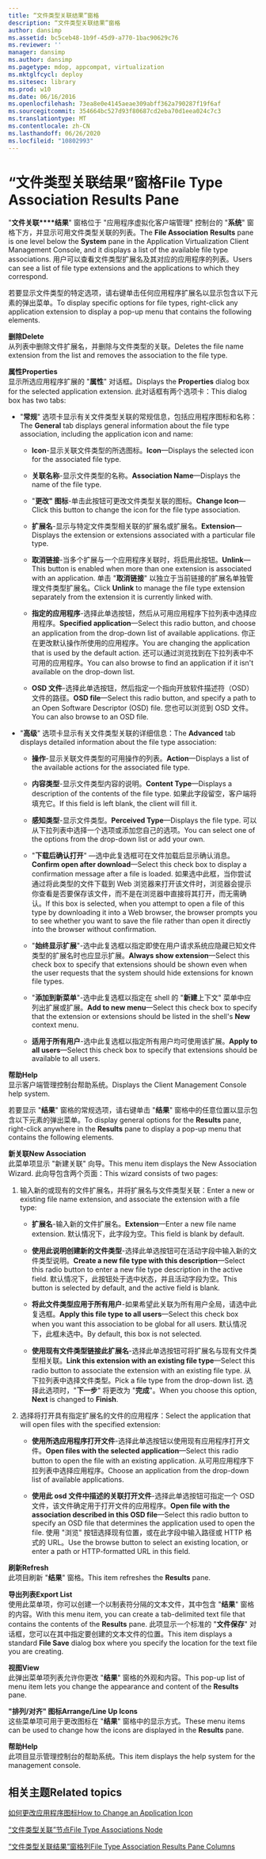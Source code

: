 ```yaml
---
title: “文件类型关联结果”窗格
description: “文件类型关联结果”窗格
author: dansimp
ms.assetid: bc5ceb48-1b9f-45d9-a770-1bac90629c76
ms.reviewer: ''
manager: dansimp
ms.author: dansimp
ms.pagetype: mdop, appcompat, virtualization
ms.mktglfcycl: deploy
ms.sitesec: library
ms.prod: w10
ms.date: 06/16/2016
ms.openlocfilehash: 73ea8e0e4145aeae309abff362a790287f19f6af
ms.sourcegitcommit: 354664bc527d93f80687cd2eba70d1eea024c7c3
ms.translationtype: MT
ms.contentlocale: zh-CN
ms.lasthandoff: 06/26/2020
ms.locfileid: "10802993"
---
```

# <span data-ttu-id="9c163-103">“文件类型关联结果”窗格</span><span class="sxs-lookup"><span data-stu-id="9c163-103">File Type Association Results Pane</span></span>


<span data-ttu-id="9c163-104">"**文件关联\*\*\*\*结果**" 窗格位于 "应用程序虚拟化客户端管理" 控制台的 "**系统**" 窗格下方，并显示可用文件类型关联的列表。</span><span class="sxs-lookup"><span data-stu-id="9c163-104">The **File Association** **Results** pane is one level below the **System** pane in the Application Virtualization Client Management Console, and it displays a list of the available file type associations.</span></span> <span data-ttu-id="9c163-105">用户可以查看文件类型扩展名及其对应的应用程序的列表。</span><span class="sxs-lookup"><span data-stu-id="9c163-105">Users can see a list of file type extensions and the applications to which they correspond.</span></span>

<span data-ttu-id="9c163-106">若要显示文件类型的特定选项，请右键单击任何应用程序扩展名以显示包含以下元素的弹出菜单。</span><span class="sxs-lookup"><span data-stu-id="9c163-106">To display specific options for file types, right-click any application extension to display a pop-up menu that contains the following elements.</span></span>

<a href="" id="delete"></a>**<span data-ttu-id="9c163-107">删除</span><span class="sxs-lookup"><span data-stu-id="9c163-107">Delete</span></span>**  
<span data-ttu-id="9c163-108">从列表中删除文件扩展名，并删除与文件类型的关联。</span><span class="sxs-lookup"><span data-stu-id="9c163-108">Deletes the file name extension from the list and removes the association to the file type.</span></span>

<a href="" id="properties"></a>**<span data-ttu-id="9c163-109">属性</span><span class="sxs-lookup"><span data-stu-id="9c163-109">Properties</span></span>**  
<span data-ttu-id="9c163-110">显示所选应用程序扩展的 "**属性**" 对话框。</span><span class="sxs-lookup"><span data-stu-id="9c163-110">Displays the **Properties** dialog box for the selected application extension.</span></span> <span data-ttu-id="9c163-111">此对话框有两个选项卡：</span><span class="sxs-lookup"><span data-stu-id="9c163-111">This dialog box has two tabs:</span></span>

-   <span data-ttu-id="9c163-112">"**常规**" 选项卡显示有关文件类型关联的常规信息，包括应用程序图标和名称：</span><span class="sxs-lookup"><span data-stu-id="9c163-112">The **General** tab displays general information about the file type association, including the application icon and name:</span></span>

    -   <span data-ttu-id="9c163-113">**Icon**-显示关联文件类型的所选图标。</span><span class="sxs-lookup"><span data-stu-id="9c163-113">**Icon**—Displays the selected icon for the associated file type.</span></span>

    -   <span data-ttu-id="9c163-114">**关联名称**-显示文件类型的名称。</span><span class="sxs-lookup"><span data-stu-id="9c163-114">**Association Name**—Displays the name of the file type.</span></span>

    -   <span data-ttu-id="9c163-115">"**更改" 图标**-单击此按钮可更改文件类型关联的图标。</span><span class="sxs-lookup"><span data-stu-id="9c163-115">**Change Icon**—Click this button to change the icon for the file type association.</span></span>

    -   <span data-ttu-id="9c163-116">**扩展名**-显示与特定文件类型相关联的扩展名或扩展名。</span><span class="sxs-lookup"><span data-stu-id="9c163-116">**Extension**—Displays the extension or extensions associated with a particular file type.</span></span>

    -   <span data-ttu-id="9c163-117">**取消链接**-当多个扩展与一个应用程序关联时，将启用此按钮。</span><span class="sxs-lookup"><span data-stu-id="9c163-117">**Unlink**—This button is enabled when more than one extension is associated with an application.</span></span> <span data-ttu-id="9c163-118">单击 "**取消链接**" 以独立于当前链接的扩展名单独管理文件类型扩展名。</span><span class="sxs-lookup"><span data-stu-id="9c163-118">Click **Unlink** to manage the file type extension separately from the extension it is currently linked with.</span></span>

    -   <span data-ttu-id="9c163-119">**指定的应用程序**-选择此单选按钮，然后从可用应用程序下拉列表中选择应用程序。</span><span class="sxs-lookup"><span data-stu-id="9c163-119">**Specified application**—Select this radio button, and choose an application from the drop-down list of available applications.</span></span> <span data-ttu-id="9c163-120">你正在更改默认操作所使用的应用程序。</span><span class="sxs-lookup"><span data-stu-id="9c163-120">You are changing the application that is used by the default action.</span></span> <span data-ttu-id="9c163-121">还可以通过浏览找到在下拉列表中不可用的应用程序。</span><span class="sxs-lookup"><span data-stu-id="9c163-121">You can also browse to find an application if it isn't available on the drop-down list.</span></span>

    -   <span data-ttu-id="9c163-122">**OSD 文件**-选择此单选按钮，然后指定一个指向开放软件描述符（OSD）文件的路径。</span><span class="sxs-lookup"><span data-stu-id="9c163-122">**OSD file**—Select this radio button, and specify a path to an Open Software Descriptor (OSD) file.</span></span> <span data-ttu-id="9c163-123">您也可以浏览到 OSD 文件。</span><span class="sxs-lookup"><span data-stu-id="9c163-123">You can also browse to an OSD file.</span></span>

-   <span data-ttu-id="9c163-124">"**高级**" 选项卡显示有关文件类型关联的详细信息：</span><span class="sxs-lookup"><span data-stu-id="9c163-124">The **Advanced** tab displays detailed information about the file type association:</span></span>

    -   <span data-ttu-id="9c163-125">**操作**-显示关联文件类型的可用操作的列表。</span><span class="sxs-lookup"><span data-stu-id="9c163-125">**Action**—Displays a list of the available actions for the associated file type.</span></span>

    -   <span data-ttu-id="9c163-126">**内容类型**-显示文件类型内容的说明。</span><span class="sxs-lookup"><span data-stu-id="9c163-126">**Content Type**—Displays a description of the contents of the file type.</span></span> <span data-ttu-id="9c163-127">如果此字段留空，客户端将填充它。</span><span class="sxs-lookup"><span data-stu-id="9c163-127">If this field is left blank, the client will fill it.</span></span>

    -   <span data-ttu-id="9c163-128">**感知类型**-显示文件类型。</span><span class="sxs-lookup"><span data-stu-id="9c163-128">**Perceived Type**—Displays the file type.</span></span> <span data-ttu-id="9c163-129">可以从下拉列表中选择一个选项或添加您自己的选项。</span><span class="sxs-lookup"><span data-stu-id="9c163-129">You can select one of the options from the drop-down list or add your own.</span></span>

    -   <span data-ttu-id="9c163-130">"**下载后确认打开**" —选中此复选框可在文件加载后显示确认消息。</span><span class="sxs-lookup"><span data-stu-id="9c163-130">**Confirm open after download**—Select this check box to display a confirmation message after a file is loaded.</span></span> <span data-ttu-id="9c163-131">如果选中此框，当你尝试通过将此类型的文件下载到 Web 浏览器来打开该文件时，浏览器会提示你查看是否要保存该文件，而不是在浏览器中直接将其打开，而无需确认。</span><span class="sxs-lookup"><span data-stu-id="9c163-131">If this box is selected, when you attempt to open a file of this type by downloading it into a Web browser, the browser prompts you to see whether you want to save the file rather than open it directly into the browser without confirmation.</span></span>

    -   <span data-ttu-id="9c163-132">"**始终显示扩展**"-选中此复选框以指定即使在用户请求系统应隐藏已知文件类型的扩展名时也应显示扩展。</span><span class="sxs-lookup"><span data-stu-id="9c163-132">**Always show extension**—Select this check box to specify that extensions should be shown even when the user requests that the system should hide extensions for known file types.</span></span>

    -   <span data-ttu-id="9c163-133">"**添加到新菜单**"-选中此复选框以指定在 shell 的 "**新建**上下文" 菜单中应列出扩展或扩展。</span><span class="sxs-lookup"><span data-stu-id="9c163-133">**Add to new menu**—Select this check box to specify that the extension or extensions should be listed in the shell's **New** context menu.</span></span>

    -   <span data-ttu-id="9c163-134">**适用于所有用户**-选中此复选框以指定所有用户均可使用该扩展。</span><span class="sxs-lookup"><span data-stu-id="9c163-134">**Apply to all users**—Select this check box to specify that extensions should be available to all users.</span></span>

<a href="" id="help"></a>**<span data-ttu-id="9c163-135">帮助</span><span class="sxs-lookup"><span data-stu-id="9c163-135">Help</span></span>**  
<span data-ttu-id="9c163-136">显示客户端管理控制台帮助系统。</span><span class="sxs-lookup"><span data-stu-id="9c163-136">Displays the Client Management Console help system.</span></span>

<span data-ttu-id="9c163-137">若要显示 "**结果**" 窗格的常规选项，请右键单击 "**结果**" 窗格中的任意位置以显示包含以下元素的弹出菜单。</span><span class="sxs-lookup"><span data-stu-id="9c163-137">To display general options for the **Results** pane, right-click anywhere in the **Results** pane to display a pop-up menu that contains the following elements.</span></span>

<a href="" id="new-association"></a>**<span data-ttu-id="9c163-138">新关联</span><span class="sxs-lookup"><span data-stu-id="9c163-138">New Association</span></span>**  
<span data-ttu-id="9c163-139">此菜单项显示 "新建关联" 向导。</span><span class="sxs-lookup"><span data-stu-id="9c163-139">This menu item displays the New Association Wizard.</span></span> <span data-ttu-id="9c163-140">此向导包含两个页面：</span><span class="sxs-lookup"><span data-stu-id="9c163-140">This wizard consists of two pages:</span></span>

1.  <span data-ttu-id="9c163-141">输入新的或现有的文件扩展名，并将扩展名与文件类型关联：</span><span class="sxs-lookup"><span data-stu-id="9c163-141">Enter a new or existing file name extension, and associate the extension with a file type:</span></span>

    -   <span data-ttu-id="9c163-142">**扩展名**-输入新的文件扩展名。</span><span class="sxs-lookup"><span data-stu-id="9c163-142">**Extension**—Enter a new file name extension.</span></span> <span data-ttu-id="9c163-143">默认情况下，此字段为空。</span><span class="sxs-lookup"><span data-stu-id="9c163-143">This field is blank by default.</span></span>

    -   <span data-ttu-id="9c163-144">**使用此说明创建新的文件类型**-选择此单选按钮可在活动字段中输入新的文件类型说明。</span><span class="sxs-lookup"><span data-stu-id="9c163-144">**Create a new file type with this description**—Select this radio button to enter a new file type description in the active field.</span></span> <span data-ttu-id="9c163-145">默认情况下，此按钮处于选中状态，并且活动字段为空。</span><span class="sxs-lookup"><span data-stu-id="9c163-145">This button is selected by default, and the active field is blank.</span></span>

    -   <span data-ttu-id="9c163-146">**将此文件类型应用于所有用户**-如果希望此关联为所有用户全局，请选中此复选框。</span><span class="sxs-lookup"><span data-stu-id="9c163-146">**Apply this file type to all users**—Select this check box when you want this association to be global for all users.</span></span> <span data-ttu-id="9c163-147">默认情况下，此框未选中。</span><span class="sxs-lookup"><span data-stu-id="9c163-147">By default, this box is not selected.</span></span>

    -   <span data-ttu-id="9c163-148">**使用现有文件类型链接此扩展名**-选择此单选按钮可将扩展名与现有文件类型相关联。</span><span class="sxs-lookup"><span data-stu-id="9c163-148">**Link this extension with an existing file type**—Select this radio button to associate the extension with an existing file type.</span></span> <span data-ttu-id="9c163-149">从下拉列表中选择文件类型。</span><span class="sxs-lookup"><span data-stu-id="9c163-149">Pick a file type from the drop-down list.</span></span> <span data-ttu-id="9c163-150">选择此选项时，"**下一步**" 将更改为 "**完成**"。</span><span class="sxs-lookup"><span data-stu-id="9c163-150">When you choose this option, **Next** is changed to **Finish**.</span></span>

2.  <span data-ttu-id="9c163-151">选择将打开具有指定扩展名的文件的应用程序：</span><span class="sxs-lookup"><span data-stu-id="9c163-151">Select the application that will open files with the specified extension:</span></span>

    -   <span data-ttu-id="9c163-152">**使用所选应用程序打开文件**-选择此单选按钮以使用现有应用程序打开文件。</span><span class="sxs-lookup"><span data-stu-id="9c163-152">**Open files with the selected application**—Select this radio button to open the file with an existing application.</span></span> <span data-ttu-id="9c163-153">从可用应用程序下拉列表中选择应用程序。</span><span class="sxs-lookup"><span data-stu-id="9c163-153">Choose an application from the drop-down list of available applications.</span></span>

    -   <span data-ttu-id="9c163-154">**使用此 osd 文件中描述的关联打开文件**-选择此单选按钮可指定一个 OSD 文件，该文件确定用于打开文件的应用程序。</span><span class="sxs-lookup"><span data-stu-id="9c163-154">**Open file with the association described in this OSD file**—Select this radio button to specify an OSD file that determines the application used to open the file.</span></span> <span data-ttu-id="9c163-155">使用 "浏览" 按钮选择现有位置，或在此字段中输入路径或 HTTP 格式的 URL。</span><span class="sxs-lookup"><span data-stu-id="9c163-155">Use the browse button to select an existing location, or enter a path or HTTP-formatted URL in this field.</span></span>

<a href="" id="refresh"></a>**<span data-ttu-id="9c163-156">刷新</span><span class="sxs-lookup"><span data-stu-id="9c163-156">Refresh</span></span>**  
<span data-ttu-id="9c163-157">此项目刷新 "**结果**" 窗格。</span><span class="sxs-lookup"><span data-stu-id="9c163-157">This item refreshes the **Results** pane.</span></span>

<a href="" id="export-list"></a>**<span data-ttu-id="9c163-158">导出列表</span><span class="sxs-lookup"><span data-stu-id="9c163-158">Export List</span></span>**  
<span data-ttu-id="9c163-159">使用此菜单项，你可以创建一个以制表符分隔的文本文件，其中包含 "**结果**" 窗格的内容。</span><span class="sxs-lookup"><span data-stu-id="9c163-159">With this menu item, you can create a tab-delimited text file that contains the contents of the **Results** pane.</span></span> <span data-ttu-id="9c163-160">此项显示一个标准的 "**文件保存**" 对话框，您可以在其中指定要创建的文本文件的位置。</span><span class="sxs-lookup"><span data-stu-id="9c163-160">This item displays a standard **File Save** dialog box where you specify the location for the text file you are creating.</span></span>

<a href="" id="view"></a>**<span data-ttu-id="9c163-161">视图</span><span class="sxs-lookup"><span data-stu-id="9c163-161">View</span></span>**  
<span data-ttu-id="9c163-162">此弹出菜单项列表允许你更改 "**结果**" 窗格的外观和内容。</span><span class="sxs-lookup"><span data-stu-id="9c163-162">This pop-up list of menu item lets you change the appearance and content of the **Results** pane.</span></span>

<a href="" id="arrange-line-up-icons"></a>**<span data-ttu-id="9c163-163">"排列/对齐" 图标</span><span class="sxs-lookup"><span data-stu-id="9c163-163">Arrange/Line Up Icons</span></span>**  
<span data-ttu-id="9c163-164">这些菜单项可用于更改图标在 "**结果**" 窗格中的显示方式。</span><span class="sxs-lookup"><span data-stu-id="9c163-164">These menu items can be used to change how the icons are displayed in the **Results** pane.</span></span>

<a href="" id="help"></a>**<span data-ttu-id="9c163-165">帮助</span><span class="sxs-lookup"><span data-stu-id="9c163-165">Help</span></span>**  
<span data-ttu-id="9c163-166">此项目显示管理控制台的帮助系统。</span><span class="sxs-lookup"><span data-stu-id="9c163-166">This item displays the help system for the management console.</span></span>

## <span data-ttu-id="9c163-167">相关主题</span><span class="sxs-lookup"><span data-stu-id="9c163-167">Related topics</span></span>


[<span data-ttu-id="9c163-168">如何更改应用程序图标</span><span class="sxs-lookup"><span data-stu-id="9c163-168">How to Change an Application Icon</span></span>](how-to-change-an-application-icon.md)

[<span data-ttu-id="9c163-169">“文件类型关联”节点</span><span class="sxs-lookup"><span data-stu-id="9c163-169">File Type Associations Node</span></span>](file-type-associations-node-client.md)

[<span data-ttu-id="9c163-170">“文件类型关联结果”窗格列</span><span class="sxs-lookup"><span data-stu-id="9c163-170">File Type Association Results Pane Columns</span></span>](file-type-association-results-pane-columns.md)

 

 





